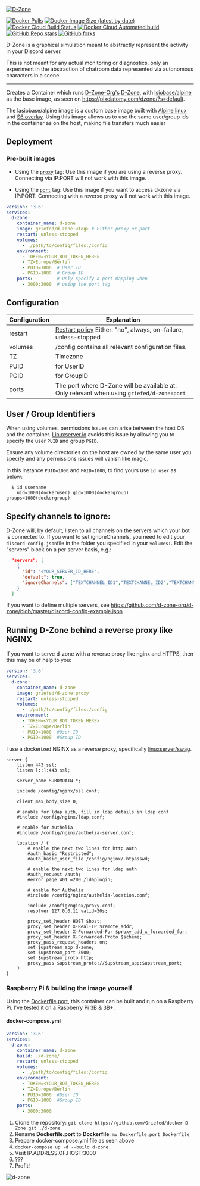 [![D-Zone](https://i.griefed.de/images/2020/10/16/d-zone.png)](https://github.com/d-zone-org/d-zone)

[![Docker Pulls](https://img.shields.io/docker/pulls/griefed/d-zone?style=flat-square)](https://hub.docker.com/repository/docker/griefed/d-zone)
[![Docker Image Size (latest by date)](https://img.shields.io/docker/image-size/griefed/d-zone?label=Image%20size&sort=date&style=flat-square)](https://hub.docker.com/repository/docker/griefed/d-zone)
[![Docker Cloud Build Status](https://img.shields.io/docker/cloud/build/griefed/d-zone?label=Docker%20build&style=flat-square)](https://hub.docker.com/repository/docker/griefed/d-zone)
[![Docker Cloud Automated build](https://img.shields.io/docker/cloud/automated/griefed/d-zone?label=Docker%20build&style=flat-square)](https://hub.docker.com/repository/docker/griefed/d-zone)
[![GitHub Repo stars](https://img.shields.io/github/stars/Griefed/docker-D-Zone?label=GitHub%20Stars&style=social)](https://github.com/Griefed/docker-D-Zone)
[![GitHub forks](https://img.shields.io/github/forks/Griefed/docker-D-Zone?label=GitHub%20Forks&style=social)](https://github.com/Griefed/docker-D-Zone)

D-Zone is a graphical simulation meant to abstractly represent the activity in your Discord server.

This is not meant for any actual monitoring or diagnostics, only an experiment in the abstraction of chatroom data represented via autonomous characters in a scene.

---

Creates a Container which runs [D-Zone-Org's](https://github.com/d-zone-org) [D-Zone](https://github.com/d-zone-org/d-zone), with [lsiobase/alpine](https://hub.docker.com/r/lsiobase/alpine) as the base image, as seen on https://pixelatomy.com/dzone/?s=default. 

The lasiobase/alpine image is a custom base image built with [Alpine linux](https://alpinelinux.org/) and [S6 overlay](https://github.com/just-containers/s6-overlay).
Using this image allows us to use the same user/group ids in the container as on the host, making file transfers much easier

## Deployment

### Pre-built images

- Using the [`proxy`](https://github.com/Griefed/docker-D-Zone/blob/lsiobase/alpine/Dockerfile.proxy) tag:  Use this image if you are using a reverse proxy. Connecting via IP:PORT will not work with this image.

- Using the [`port`](https://github.com/Griefed/docker-D-Zone/blob/lsiobase/alpine/Dockerfile.port) tag:  Use this image if you want to access d-zone via IP:PORT. Connecting with a reverse proxy will not work with this image.

```docker-compose.yml
version: '3.6'
services:
  d-zone:
    container_name: d-zone
    image: griefed/d-zone:<tag> # Either proxy or port
    restart: unless-stopped
    volumes:
      - ./path/to/config/files:/config
    environment:
      - TOKEN=<YOUR_BOT_TOKEN_HERE>
      - TZ=Europe/Berlin
      - PUID=1000  # User ID
      - PGID=1000  # Group ID
    ports:         # Only specify a port mapping when
      - 3000:3000  # using the port tag
```

## Configuration

Configuration | Explanation
------------ | -------------
restart | [Restart policy](https://docs.docker.com/compose/compose-file/#restart) Either: "no", always, on-failure, unless-stopped
volumes | /config contains all relevant configuration files.
TZ | Timezone
PUID | for UserID
PGID | for GroupID
ports | The port where D-Zone will be available at. Only relevant when using `griefed/d-zone:port`

## User / Group Identifiers

When using volumes, permissions issues can arise between the host OS and the container. [Linuxserver.io](https://www.linuxserver.io/) avoids this issue by allowing you to specify the user `PUID` and group `PGID`.

Ensure any volume directories on the host are owned by the same user you specify and any permissions issues will vanish like magic.

In this instance `PUID=1000` and `PGID=1000`, to find yours use `id user` as below:

```
  $ id username
    uid=1000(dockeruser) gid=1000(dockergroup) groups=1000(dockergroup)
```

## Specify channels to ignore:
D-Zone will, by default, listen to all channels on the servers which your bot is connected to. 
If you want to set ignoreChannels, you need to edit your `discord-config.json`file in the folder you specified in your `volumes:`.
Edit the "servers" block on a per server basis, e.g.:
```json
  "servers": [
    {
      "id": "<YOUR_SERVER_ID_HERE",
      "default": true,
      "ignoreChannels": ["TEXTCHANNEL_ID1","TEXTCHANNEL_ID2","TEXTCHANNEL_ID3"]
    }
  ]
```
If you want to define multiple servers, see https://github.com/d-zone-org/d-zone/blob/master/discord-config-example.json

## Running D-Zone behind a reverse proxy like NGINX

If you want to serve d-zone with a reverse proxy like nginx and HTTPS, then this may be of help to you:

```docker-compose.yml
version: '3.6'
services:
  d-zone:
    container_name: d-zone
    image: griefed/d-zone:proxy
    restart: unless-stopped
    volumes:
      - ./path/to/config/files:/config
    environment:
      - TOKEN=<YOUR_BOT_TOKEN_HERE>
      - TZ=Europe/Berlin
      - PUID=1000  #User ID
      - PGID=1000  #Group ID
```

I use a dockerized NGINX as a reverse proxy, specifically [linuxserver/swag](https://hub.docker.com/r/linuxserver/swag).

```nginx
server {
    listen 443 ssl;
    listen [::]:443 ssl;

    server_name SUBDMOAIN.*;

    include /config/nginx/ssl.conf;

    client_max_body_size 0;

    # enable for ldap auth, fill in ldap details in ldap.conf
    #include /config/nginx/ldap.conf;

    # enable for Authelia
    #include /config/nginx/authelia-server.conf;

    location / {
        # enable the next two lines for http auth
        #auth_basic "Restricted";
        #auth_basic_user_file /config/nginx/.htpasswd;

        # enable the next two lines for ldap auth
        #auth_request /auth;
        #error_page 401 =200 /ldaplogin;

        # enable for Authelia
        #include /config/nginx/authelia-location.conf;

        include /config/nginx/proxy.conf;
        resolver 127.0.0.11 valid=30s;

        proxy_set_header HOST $host;
        proxy_set_header X-Real-IP $remote_addr;
        proxy_set_header X-Forwarded-For $proxy_add_x_forwarded_for;
        proxy_set_header X-Forwarded-Proto $scheme;
        proxy_pass_request_headers on;
        set $upstream_app d-zone;
        set $upstream_port 3000;
        set $upstream_proto http;
        proxy_pass $upstream_proto://$upstream_app:$upstream_port;
    }
}
```

### Raspberry Pi & building the image yourself

Using the [Dockerfile.port](https://github.com/Griefed/docker-D-Zone/blob/lsiobase/alpine/Dockerfile.port), this container can be built and run on a Raspberry Pi. 
I've tested it on a Raspberry Pi 3B & 3B+.

#### docker-compose.yml

```docker-compose.yml
version: '3.6'
services:
  d-zone:
    container_name: d-zone
    build: ./d-zone/
    restart: unless-stopped
    volumes:
      - ./path/to/config/files:/config
    environment:
      - TOKEN=<YOUR_BOT_TOKEN_HERE>
      - TZ=Europe/Berlin
      - PUID=1000  #User ID
      - PGID=1000  #Group ID
    ports:
      - 3000:3000
```

1. Clone the repository: `git clone https://github.com/Griefed/docker-D-Zone.git ./d-zone`
1. Rename **Dockerfile.port** to **Dockerfile**: `mv Dockerfile.port Dockerfile`
1. Prepare docker-compose.yml file as seen above
1. `docker-compose up -d --build d-zone`
1. Visit IP.ADDRESS.OF.HOST:3000
1. ???
1. Profit!

![d-zone](https://i.imgur.com/uCd6eRa.png)
